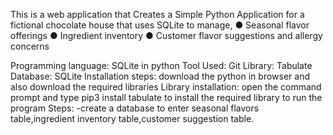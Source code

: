 This is a web application that Creates a Simple Python Application for a fictional chocolate house that uses
SQLite to manage,
● Seasonal flavor offerings
● Ingredient inventory
● Customer flavor suggestions and allergy concerns

Programming language: SQLite in python
Tool Used: Git
Library: Tabulate
Database: SQLite
Installation steps: download the python in browser and also download the required libraries
Library installation: open the command prompt and type pip3 install tabulate to install the required library to run the program
Steps:
-create a database to enter seasonal flavors table,ingredient inventory table,customer suggestion table.
